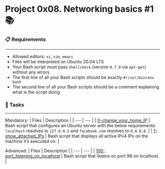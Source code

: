# Project 0x08. Networking basics #1 📚

### 📋 Requirements
***
* Allowed editors: `vi`, `vim`, `emacs`
* Files will be interpreted on Ubuntu 20.04 LTS
* Your Bash script must pass `Shellcheck` (version `0.7.0` via `apt-get`) without any errors
* The first line of all your Bash scripts should be exactly `#!/usr/bin/env bash`
* The second line of all your Bash scripts should be a comment explaining what is the script doing

### 🎯 Tasks
***
Mandatory:
| Files | Description |
| --- | --- |
| [0-change_your_home_IP]() | Bash script that configures an Ubuntu server with the below requirements: `localhost` resolves to `127.0.0.2` and `facebook.com` resolves to `8.8.8.8`. |
| [1-show_attached_IPs]() | Bash script that displays all active IPv4 IPs on the machine it’s executed on. |

Advanced:
| Files | Description |
| --- | --- |
| [100-port_listening_on_localhost]() | Bash script that listens on port 98 on localhost. |
